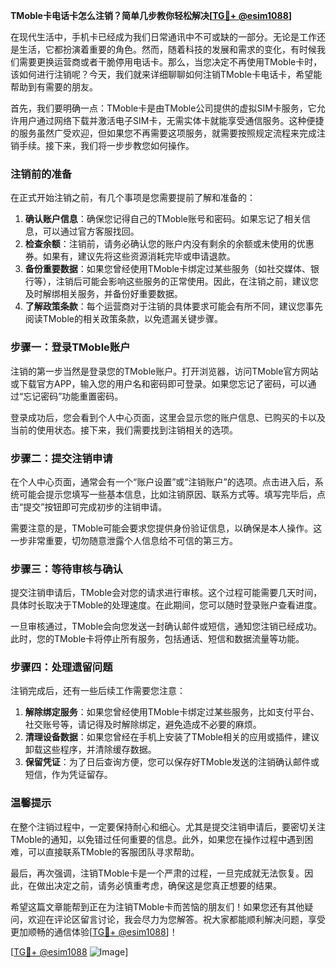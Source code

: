 **TMoble卡电话卡怎么注销？简单几步教你轻松解决[[TG💪+ @esim1088](https://t.me/s/esim1088)]**

在现代生活中，手机卡已经成为我们日常通讯中不可或缺的一部分。无论是工作还是生活，它都扮演着重要的角色。然而，随着科技的发展和需求的变化，有时候我们需要更换运营商或者干脆停用电话卡。那么，当您决定不再使用TMoble卡时，该如何进行注销呢？今天，我们就来详细聊聊如何注销TMoble卡电话卡，希望能帮助到有需要的朋友。

首先，我们要明确一点：TMoble卡是由TMoble公司提供的虚拟SIM卡服务，它允许用户通过网络下载并激活电子SIM卡，无需实体卡就能享受通信服务。这种便捷的服务虽然广受欢迎，但如果您不再需要这项服务，就需要按照规定流程来完成注销手续。接下来，我们将一步步教您如何操作。

### 注销前的准备

在正式开始注销之前，有几个事项是您需要提前了解和准备的：

1. **确认账户信息**：确保您记得自己的TMoble账号和密码。如果忘记了相关信息，可以通过官方客服找回。
2. **检查余额**：注销前，请务必确认您的账户内没有剩余的余额或未使用的优惠券。如果有，建议先将这些资源消耗完毕或申请退款。
3. **备份重要数据**：如果您曾经使用TMoble卡绑定过某些服务（如社交媒体、银行等），注销后可能会影响这些服务的正常使用。因此，在注销之前，建议您及时解绑相关服务，并备份好重要数据。
4. **了解政策条款**：每个运营商对于注销的具体要求可能会有所不同，建议您事先阅读TMoble的相关政策条款，以免遗漏关键步骤。

### 步骤一：登录TMoble账户

注销的第一步当然是登录您的TMoble账户。打开浏览器，访问TMoble官方网站或下载官方APP，输入您的用户名和密码即可登录。如果您忘记了密码，可以通过“忘记密码”功能重置密码。

登录成功后，您会看到个人中心页面，这里会显示您的账户信息、已购买的卡以及当前的使用状态。接下来，我们需要找到注销相关的选项。

### 步骤二：提交注销申请

在个人中心页面，通常会有一个“账户设置”或“注销账户”的选项。点击进入后，系统可能会提示您填写一些基本信息，比如注销原因、联系方式等。填写完毕后，点击“提交”按钮即可完成初步的注销申请。

需要注意的是，TMoble可能会要求您提供身份验证信息，以确保是本人操作。这一步非常重要，切勿随意泄露个人信息给不可信的第三方。

### 步骤三：等待审核与确认

提交注销申请后，TMoble会对您的请求进行审核。这个过程可能需要几天时间，具体时长取决于TMoble的处理速度。在此期间，您可以随时登录账户查看进度。

一旦审核通过，TMoble会向您发送一封确认邮件或短信，通知您注销已经成功。此时，您的TMoble卡将停止所有服务，包括通话、短信和数据流量等功能。

### 步骤四：处理遗留问题

注销完成后，还有一些后续工作需要您注意：

1. **解除绑定服务**：如果您曾经使用TMoble卡绑定过某些服务，比如支付平台、社交账号等，请记得及时解除绑定，避免造成不必要的麻烦。
2. **清理设备数据**：如果您曾经在手机上安装了TMoble相关的应用或插件，建议卸载这些程序，并清除缓存数据。
3. **保留凭证**：为了日后查询方便，您可以保存好TMoble发送的注销确认邮件或短信，作为凭证留存。

### 温馨提示

在整个注销过程中，一定要保持耐心和细心。尤其是提交注销申请后，要密切关注TMoble的通知，以免错过任何重要的信息。此外，如果您在操作过程中遇到困难，可以直接联系TMoble的客服团队寻求帮助。

最后，再次强调，注销TMoble卡是一个严肃的过程，一旦完成就无法恢复。因此，在做出决定之前，请务必慎重考虑，确保这是您真正想要的结果。

希望这篇文章能帮到正在为注销TMoble卡而苦恼的朋友们！如果您还有其他疑问，欢迎在评论区留言讨论，我会尽力为您解答。祝大家都能顺利解决问题，享受更加顺畅的通信体验[[TG💪+ @esim1088](https://t.me/s/esim1088)]！

[[TG💪+ @esim1088](https://t.me/s/esim1088) ![Image](https://i.postimg.cc/4NQfJmqS/Snipaste-2025-05-13-00-14-12.png)]